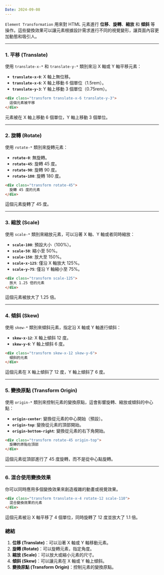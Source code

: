 ```yaml
---
Date: 2024-09-08
---
```

`Element Transformation` 用來對 HTML 元素進行 **位移**、**旋轉**、**縮放** 和 **傾斜** 等操作。這些變換效果可以讓元素根據設計需求進行不同的視覺變形，讓頁面內容更加動態和吸引人。

---
### 1. 平移 (Translate)
使用 `translate-x-*` 和 `translate-y-*` 類別來沿 X 軸或 Y 軸平移元素：

- **`translate-x-0`**: X 軸上無位移。
- **`translate-x-6`**: X 軸上移動 6 個單位（1.5rem）。
- **`translate-y-3`**: Y 軸上移動 3 個單位（0.75rem）。

```html
<div class="transform translate-x-6 translate-y-3">
  這個元素被平移
</div>
```

元素被在 X 軸上移動 6 個單位，Y 軸上移動 3 個單位。

---
### 2. 旋轉 (Rotate)
使用 `rotate-*` 類別來旋轉元素：

- **`rotate-0`**: 無旋轉。
- **`rotate-45`**: 旋轉 45 度。
- **`rotate-90`**: 旋轉 90 度。
- **`rotate-180`**: 旋轉 180 度。

```html
<div class="transform rotate-45">
  旋轉 45 度的元素
</div>
```

這個元素旋轉了 45 度。

---
### 3. 縮放 (Scale)
使用 `scale-*` 類別來縮放元素，可以沿著 X 軸、Y 軸或者同時縮放：

- **`scale-100`**: 預設大小（100%）。
- **`scale-50`**: 縮小至 50%。
- **`scale-150`**: 放大至 150%。
- **`scale-x-125`**: 僅沿 X 軸放大 125%。
- **`scale-y-75`**: 僅沿 Y 軸縮小至 75%。

```html
<div class="transform scale-125">
  放大 1.25 倍的元素
</div>
```

這個元素被放大了 1.25 倍。

---
### 4. 傾斜 (Skew)
使用 `skew-*` 類別來傾斜元素，指定沿 X 軸或 Y 軸進行傾斜：

- **`skew-x-12`**: X 軸上傾斜 12 度。
- **`skew-y-6`**: Y 軸上傾斜 6 度。

```html
<div class="transform skew-x-12 skew-y-6">
  傾斜的元素
</div>
```

這個元素在 X 軸上傾斜了 12 度，Y 軸上傾斜了 6 度。

---
### 5. 變換原點 (Transform Origin)
使用 `origin-*` 類別來控制元素的變換原點，這會影響旋轉、縮放或傾斜的中心點：

- **`origin-center`**: 變換從元素的中心開始（預設）。
- **`origin-top`**: 變換從元素的頂部開始。
- **`origin-bottom-right`**: 變換從元素的右下角開始。

```html
<div class="transform rotate-45 origin-top">
  旋轉的原點在頂部
</div>
```

這個元素從頂部進行了 45 度旋轉，而不是從中心點旋轉。

---
### 6. 混合使用變換效果
你可以同時應用多個變換效果來創造複雜的動畫或視覺效果。

```html
<div class="transform translate-x-4 rotate-12 scale-110">
  混合變換效果的元素
</div>
```

這個元素被沿 X 軸平移了 4 個單位，同時旋轉了 12 度並放大了 1.1 倍。
### 總結
1. **位移 (Translate)**：可以沿著 X 軸或 Y 軸移動元素。
2. **旋轉 (Rotate)**：可以旋轉元素，指定角度。
3. **縮放 (Scale)**：可以放大或縮小元素的尺寸。
4. **傾斜 (Skew)**：可以讓元素在 X 軸或 Y 軸上傾斜。
5. **變換原點 (Transform Origin)**：控制元素的變換原點。
